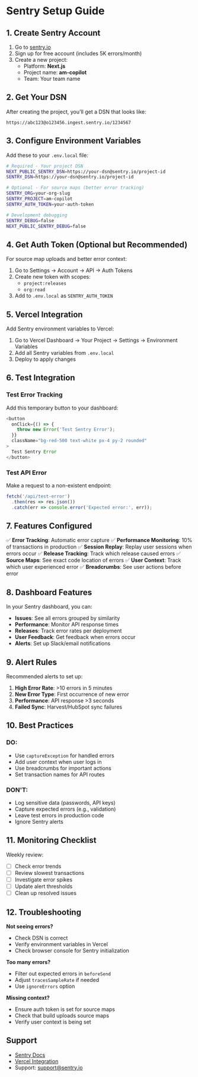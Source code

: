 # Sentry Setup Guide

## 1. Create Sentry Account

1. Go to [sentry.io](https://sentry.io)
2. Sign up for free account (includes 5K errors/month)
3. Create a new project:
   - Platform: **Next.js**
   - Project name: **am-copilot**
   - Team: Your team name

## 2. Get Your DSN

After creating the project, you'll get a DSN that looks like:
```
https://abc123@o123456.ingest.sentry.io/1234567
```

## 3. Configure Environment Variables

Add these to your `.env.local` file:

```bash
# Required - Your project DSN
NEXT_PUBLIC_SENTRY_DSN=https://your-dsn@sentry.io/project-id
SENTRY_DSN=https://your-dsn@sentry.io/project-id

# Optional - For source maps (better error tracking)
SENTRY_ORG=your-org-slug
SENTRY_PROJECT=am-copilot
SENTRY_AUTH_TOKEN=your-auth-token

# Development debugging
SENTRY_DEBUG=false
NEXT_PUBLIC_SENTRY_DEBUG=false
```

## 4. Get Auth Token (Optional but Recommended)

For source map uploads and better error context:

1. Go to Settings → Account → API → Auth Tokens
2. Create new token with scopes:
   - `project:releases`
   - `org:read`
3. Add to `.env.local` as `SENTRY_AUTH_TOKEN`

## 5. Vercel Integration

Add Sentry environment variables to Vercel:

1. Go to Vercel Dashboard → Your Project → Settings → Environment Variables
2. Add all Sentry variables from `.env.local`
3. Deploy to apply changes

## 6. Test Integration

### Test Error Tracking

Add this temporary button to your dashboard:

```typescript
<button
  onClick={() => {
    throw new Error('Test Sentry Error');
  }}
  className="bg-red-500 text-white px-4 py-2 rounded"
>
  Test Sentry Error
</button>
```

### Test API Error

Make a request to a non-existent endpoint:

```typescript
fetch('/api/test-error')
  .then(res => res.json())
  .catch(err => console.error('Expected error:', err));
```

## 7. Features Configured

✅ **Error Tracking**: Automatic error capture
✅ **Performance Monitoring**: 10% of transactions in production
✅ **Session Replay**: Replay user sessions when errors occur
✅ **Release Tracking**: Track which release caused errors
✅ **Source Maps**: See exact code location of errors
✅ **User Context**: Track which user experienced error
✅ **Breadcrumbs**: See user actions before error

## 8. Dashboard Features

In your Sentry dashboard, you can:

- **Issues**: See all errors grouped by similarity
- **Performance**: Monitor API response times
- **Releases**: Track error rates per deployment
- **User Feedback**: Get feedback when errors occur
- **Alerts**: Set up Slack/email notifications

## 9. Alert Rules

Recommended alerts to set up:

1. **High Error Rate**: >10 errors in 5 minutes
2. **New Error Type**: First occurrence of new error
3. **Performance**: API response >3 seconds
4. **Failed Sync**: Harvest/HubSpot sync failures

## 10. Best Practices

### DO:
- Use `captureException` for handled errors
- Add user context when user logs in
- Use breadcrumbs for important actions
- Set transaction names for API routes

### DON'T:
- Log sensitive data (passwords, API keys)
- Capture expected errors (e.g., validation)
- Leave test errors in production code
- Ignore Sentry alerts

## 11. Monitoring Checklist

Weekly review:
- [ ] Check error trends
- [ ] Review slowest transactions
- [ ] Investigate error spikes
- [ ] Update alert thresholds
- [ ] Clean up resolved issues

## 12. Troubleshooting

**Not seeing errors?**
- Check DSN is correct
- Verify environment variables in Vercel
- Check browser console for Sentry initialization

**Too many errors?**
- Filter out expected errors in `beforeSend`
- Adjust `tracesSampleRate` if needed
- Use `ignoreErrors` option

**Missing context?**
- Ensure auth token is set for source maps
- Check that build uploads source maps
- Verify user context is being set

## Support

- [Sentry Docs](https://docs.sentry.io/platforms/javascript/guides/nextjs/)
- [Vercel Integration](https://docs.sentry.io/product/integrations/deployment/vercel/)
- Support: support@sentry.io
